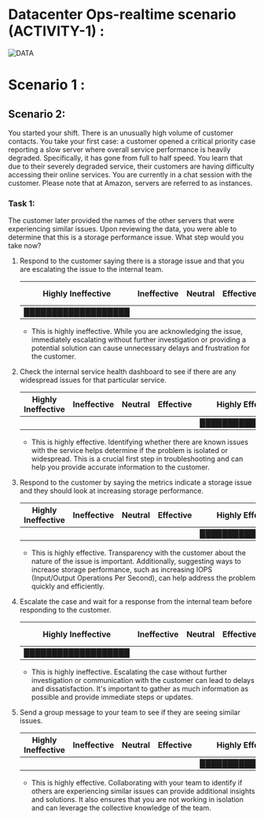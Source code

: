 # Datacenter Ops-realtime scenario (ACTIVITY-1) : 

![DATA](https://raw.github.com/karthikeya03/IMAGES/JustMain/image123.png)

# Scenario 1 : 

## Scenario 2:

You started your shift. There is an unusually high volume of customer contacts. You take your first case: a customer opened a critical priority case reporting a slow server where overall service performance is heavily degraded. Specifically, it has gone from full to half speed. You learn that due to their severely degraded service, their customers are having difficulty accessing their online services. You are currently in a chat session with the customer. Please note that at Amazon, servers are referred to as instances.

### Task 1:

The customer later provided the names of the other servers that were experiencing similar issues. Upon reviewing the data, you were able to determine that this is a storage performance issue. What step would you take now?

1. Respond to the customer saying there is a storage issue and that you are escalating the issue to the internal team.

   | Highly Ineffective  | Ineffective | Neutral | Effective | Highly Effective |
   | ------------------- | ----------- | ------- | --------- | ---------------- |
   | ███████████████████ |             |         |           |                  |

   - This is highly ineffective. While you are acknowledging the issue, immediately escalating without further investigation or providing a potential solution can cause unnecessary delays and frustration for the customer.

2. Check the internal service health dashboard to see if there are any widespread issues for that particular service.

   | Highly Ineffective | Ineffective | Neutral | Effective | Highly Effective  |
   | ------------------ | ----------- | ------- | --------- | ----------------- |
   |                    |             |         |           | █████████████████ |

   - This is highly effective. Identifying whether there are known issues with the service helps determine if the problem is isolated or widespread. This is a crucial first step in troubleshooting and can help you provide accurate information to the customer.

3. Respond to the customer by saying the metrics indicate a storage issue and they should look at increasing storage performance.

   | Highly Ineffective | Ineffective | Neutral | Effective | Highly Effective  |
   | ------------------ | ----------- | ------- | --------- | ----------------- |
   |                    |             |         |           | █████████████████ |

   - This is highly effective. Transparency with the customer about the nature of the issue is important. Additionally, suggesting ways to increase storage performance, such as increasing IOPS (Input/Output Operations Per Second), can help address the problem quickly and efficiently.

4. Escalate the case and wait for a response from the internal team before responding to the customer.

   | Highly Ineffective  | Ineffective | Neutral | Effective | Highly Effective |
   | ------------------- | ----------- | ------- | --------- | ---------------- |
   | ███████████████████ |             |         |           |                  |

   - This is highly ineffective. Escalating the case without further investigation or communication with the customer can lead to delays and dissatisfaction. It's important to gather as much information as possible and provide immediate steps or updates.

5. Send a group message to your team to see if they are seeing similar issues.

   | Highly Ineffective | Ineffective | Neutral | Effective | Highly Effective  |
   | ------------------ | ----------- | ------- | --------- | ----------------- |
   |                    |             |         |           | █████████████████ |

   - This is highly effective. Collaborating with your team to identify if others are experiencing similar issues can provide additional insights and solutions. It also ensures that you are not working in isolation and can leverage the collective knowledge of the team.
